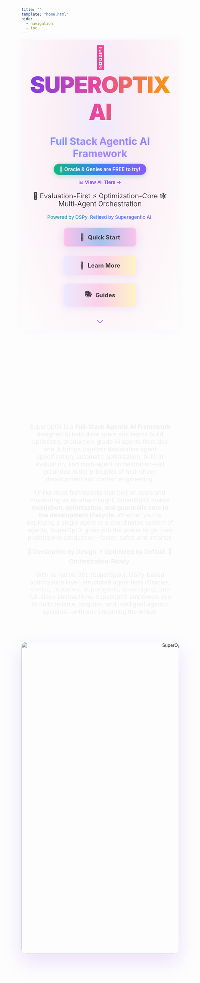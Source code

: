 ```yaml
---
title: ""
template: "home.html"
hide:
  - navigation
  - toc
---
```


<style>
  /* =================================================================== */
  /* 1. THEME-AWARE STYLES & ANIMATIONS                                */
  /* =================================================================== */
  :root {
    --primary-color: #7C3AED;
    --accent-color: #EC4899;
    --cream-color: #FDE68A;
    --card-bg-color: var(--md-code-bg-color);
    --card-border-color: var(--md-default-fg-color--lightest);
    --button-text-color: #ffffff;
    --button-bg-color: var(--primary-color);
    --button-hover-bg-color: var(--accent-color);
  }
  [data-md-color-scheme="slate"] {
    --primary-color: #7C3AED;
    --accent-color: #EC4899;
    --cream-color: #FDE68A;
    --card-bg-color:rgb(0, 0, 0);
    --card-border-color:rgb(28, 28, 28);
    --button-text-color: #ffffff;
    --button-bg-color: var(--primary-color);
    --button-hover-bg-color: var(--accent-color);
  }

  .gradient-text {
    background: linear-gradient(90deg, #7C3AED, #EC4899, #F59E0B, #FDE68A, #7C3AED);
    background-size: 200% auto;
    -webkit-background-clip: text;
    -webkit-text-fill-color: transparent;
    background-clip: text;
    color: transparent !important;
    animation: gradient-animation 5s linear infinite;
  }
  .gradient-text-secondary {
    background: linear-gradient(90deg, #10B981, #3B82F6, #8B5CF6, #EC4899, #10B981);
    background-size: 200% auto;
    -webkit-background-clip: text;
    -webkit-text-fill-color: transparent;
    background-clip: text;
    color: transparent !important;
    animation: gradient-animation 4s linear infinite;
  }
  @keyframes gradient-animation { to { background-position: 200% center; } }
  @keyframes fadeInUp { from { opacity: 0; transform: translateY(20px); } to { opacity: 1; transform: translateY(0); } }
  @keyframes pulse { 0%, 100% { transform: scale(1); } 50% { transform: scale(1.05); } }
  @keyframes float { 0%, 100% { transform: translateY(0px); } 50% { transform: translateY(-10px); } }

  /* =================================================================== */
  /* 2. LAYOUT & HERO SECTION                                          */
  /* =================================================================== */
  .modern-scroll-indicator {
    display: flex;
    justify-content: center;
    align-items: center;
  }
  
  .scroll-arrow-down {
    font-size: 2rem;
    color: #7C3AED;
    animation: scrollDown 2s ease-in-out infinite;
    cursor: pointer;
    transition: all 0.3s ease;
    display: inline-block;
    position: relative;
  }
  
  .scroll-arrow-down:hover {
    transform: scale(1.2);
    color: #EC4899;
  }
  
  @keyframes scrollDown {
    0%, 100% {
      transform: translateY(0);
      opacity: 0.7;
    }
    50% {
      transform: translateY(10px);
      opacity: 1;
    }
  }
  .page-section { 
    padding: 2.2rem 1rem;
    max-width: 100%;
    margin: 0.7rem 0 0.7rem 0;
    animation: fadeInUp 0.8s ease-out;
  }
  .page-section h2 { 
    text-align: center; 
    font-size: 2.8rem; 
    font-weight: 700; 
    margin-bottom: 2.5rem;
    animation: fadeInUp 1s ease-out;
  }
  .page-section h3 { 
    font-size: 1.8rem; 
    font-weight: 600; 
    margin-bottom: 1rem;
    animation: fadeInUp 1.2s ease-out;
  }

  .hero-section {
    padding: 0.2rem 1rem 1.2rem;
    text-align: center;
    max-width: 100%;
    background: linear-gradient(135deg, rgba(124, 58, 237, 0.05), rgba(236, 72, 153, 0.05));
    border-radius: 0;
  }
  .hero-heading {
    font-size: 4.5rem;
    font-weight: 900;
    letter-spacing: -2px;
    margin-bottom: 1rem;
    margin-top: 0;
    animation: pulse 3s ease-in-out infinite;
  }
  .hero-subtitle { 
    font-size: 1.8rem; 
    font-weight: 300; 
    color: var(--md-default-fg-color--light); 
    margin-bottom: 2rem;
    animation: fadeInUp 1.4s ease-out;
  }
  .hero-image-container {
    margin-bottom: 3rem;
    animation: float 6s ease-in-out infinite;
    transform: scale(1.02);
    transition: transform 0.3s ease-out;
  }
  .hero-image-container img {
    max-width: 100%;
    width: 1000px;
    border-radius: 12px;
    box-shadow: 0 20px 50px rgba(0,0,0,0.2);
  }
  
  /* Hero Image */
  .hero-image-animated {
    text-align: center;
    margin: 3rem 0;
    position: relative;
  }
  
  .hero-image-animated img {
    max-width: 100%;
    width: 1000px;
    border-radius: 16px;
    box-shadow: 0 25px 60px rgba(124, 58, 237, 0.15);
  }
  

  
  @keyframes pulse {
    0%, 100% {
      transform: scale(1);
    }
    50% {
      transform: scale(1.05);
    }
  }

  /* =================================================================== */
  /* 3. CARDS, GRIDS, AND STYLED BLOCKS                                */
  /* =================================================================== */
  .feature-grid { 
    display: grid; 
    grid-template-columns: repeat(auto-fit, minmax(280px, 1fr)); 
    gap: 1.5rem; 
    max-width: 1200px;
    margin: 0 auto;
  }
  .feature-card {
    background-color: var(--card-bg-color);
    padding: 2rem;
    border-radius: 15px;
    border: 1px solid var(--card-border-color);
    height: 100%;
    transition: all 0.3s ease;
    animation: fadeInUp 1s ease-out;
  }
  .feature-card:hover {
    transform: translateY(-5px);
    box-shadow: 0 10px 30px rgba(0,0,0,0.15);
    border-color: var(--primary-color);
  }
  .feature-card .icon { 
    font-size: 2.5rem; 
    margin-bottom: 1rem; 
    color: var(--primary-color);
    animation: pulse 2s ease-in-out infinite;
  }
  .feature-card h3 { 
    font-size: 1.4rem; 
    margin-bottom: 0.5rem;
    color: var(--md-default-fg-color);
  }

  .styled-block {
    padding: 2.5rem;
    border-radius: 15px;
    margin: 0.7rem 0;
    border: 1px solid rgba(var(--md-primary-fg-color-rgb), 0.2);
    background: linear-gradient(135deg, rgba(var(--md-primary-fg-color-rgb), 0.05), rgba(var(--md-accent-fg-color-rgb), 0.05));
    text-align: center;
    animation: fadeInUp 1s ease-out;
  }
  .spec-pills {
    display: flex; 
    justify-content: center; 
    gap: 1rem; 
    flex-wrap: wrap; 
    margin: 1.5rem 0;
  }
  .spec-pill {
    background-color: rgba(var(--md-primary-fg-color-rgb), 0.1);
    color: var(--primary-color);
    padding: 0.5rem 1rem;
    border-radius: 20px;
    font-weight: 500;
    transition: all 0.3s ease;
  }
  .spec-pill:hover {
    background-color: var(--primary-color);
    color: white;
    transform: scale(1.05);
  }

  /* =================================================================== */
  /* 4. GRADIENT TABS FOR TIERS                                        */
  /* =================================================================== */
  .md-tabs__link--active {
    background: linear-gradient(90deg, var(--primary-color), var(--accent-color));
    color: white !important;
    border-radius: 5px 5px 0 0;
  }
  .md-tabs__item--active .md-tabs__link {
    color: white;
  }

  /* =================================================================== */
  /* 5. BUTTON STYLES - FIXED FOR DARK MODE                           */
  /* =================================================================== */
  .hero-links {
    display: flex;
    justify-content: center;
    gap: 1rem;
    flex-wrap: wrap;
    margin: 2rem 0;
  }
  
  .md-button {
    display: inline-flex;
    align-items: center;
    justify-content: center;
    padding: 1rem 2.2rem;
    border-radius: 12px;
    text-decoration: none;
    font-weight: 700;
    font-size: 1.15rem;
    letter-spacing: 0.02em;
    transition: all 0.2s cubic-bezier(.4,1,.7,1);
    border: 2px solid transparent;
    min-width: 160px;
    color: #3b3b3b !important;
    background: linear-gradient(90deg, #ede9fe, #fbcfe8, #fef3c7, #fdf6e3, #ede9fe);
    background-size: 200% auto;
    box-shadow: 0 4px 24px 0 rgba(124,58,237,0.10);
    position: relative;
    z-index: 1;
  }
  .md-button--primary {
    background: linear-gradient(90deg, #ede9fe, #fbcfe8, #fef3c7, #fdf6e3, #ede9fe) !important;
    color: #3b3b3b !important;
    border: 2px solid #fbcfe8;
  }
  .md-button:hover, .md-button:focus {
    filter: brightness(1.08) saturate(1.2);
    box-shadow: 0 8px 32px 0 rgba(124,58,237,0.18);
    color: #222 !important;
    text-decoration: none;
    outline: none;
  }
  
  .md-button--primary:hover {
    background: linear-gradient(135deg, var(--accent-color), var(--primary-color));
    color: white !important;
  }

  /* =================================================================== */
  /* 6. WHY SUPEROPTIX SECTION                                         */
  /* =================================================================== */
  .why-section {
    background: linear-gradient(135deg, rgba(124, 58, 237, 0.08), rgba(236, 72, 153, 0.08));
    padding: 4rem 1rem;
    margin: 0.7rem 0;
    border-radius: 0;
  }
  
  .challenge-solution-grid {
    display: grid;
    grid-template-columns: 1fr 1fr;
    gap: 2rem;
    max-width: 1200px;
    margin: 0 auto;
  }
  
  .challenge-card, .solution-card {
    background: var(--card-bg-color);
    padding: 2.5rem;
    border-radius: 15px;
    border: 1px solid var(--card-border-color);
    transition: all 0.3s ease;
    animation: fadeInUp 1s ease-out;
  }
  
  .challenge-card:hover, .solution-card:hover {
    transform: translateY(-5px);
    box-shadow: 0 15px 40px rgba(0,0,0,0.1);
  }
  
  .challenge-card h3 {
    color: #EF4444;
    font-size: 2rem;
    margin-bottom: 1rem;
  }
  
  .solution-card h3 {
    color: #10B981;
    font-size: 2rem;
    margin-bottom: 1rem;
  }

  /* =================================================================== */
  /* 7. FINAL CTA & MISC                                               */
  /* =================================================================== */
  .cta-section { 
    text-align: center; 
    padding: 4rem 1rem; 
    background: linear-gradient(135deg, var(--card-bg-color), rgba(124, 58, 237, 0.05));
    border-radius: 15px; 
    margin: 0.7rem 0;
    animation: fadeInUp 1s ease-out;
  }
  .final-word { 
    text-align: center; 
    margin-top: 3rem; 
    color: var(--md-default-fg-color--light);
    font-style: italic;
    animation: fadeInUp 1.2s ease-out;
  }

  /* =================================================================== */
  /* 8. RESPONSIVE DESIGN                                              */
  /* =================================================================== */
  @media (max-width: 768px) {
    .hero-heading { font-size: 3rem; }
    .hero-subtitle { font-size: 1.4rem; }
    .page-section h2 { font-size: 2.2rem; }
    .challenge-solution-grid { grid-template-columns: 1fr; }
    .hero-links { flex-direction: column; align-items: center; }
    .md-button { width: 100%; max-width: 300px; }
  }

  .marriage-section {
    margin: 3rem 0 2rem 0;
    text-align: center;
  }
  .marriage-heading {
    font-size: 2.5rem;
    font-weight: 900;
    margin-bottom: 2.5rem;
    display: flex;
    align-items: center;
    justify-content: center;
    gap: 1rem;
  }
  .marriage-grid {
    display: grid;
    grid-template-columns: repeat(auto-fit, minmax(270px, 1fr));
    gap: 2rem;
    max-width: 950px;
    margin: 0 auto;
  }
  .marriage-card {
    background: linear-gradient(135deg, #fff 80%, #f3e8ff 100%);
    border-radius: 22px;
    border: 2.5px solid;
    border-image: linear-gradient(90deg, #ec4899, #a78bfa, #f59e0b) 1;
    box-shadow: 0 4px 32px 0 rgba(124,58,237,0.10);
    padding: 2.5rem 1.5rem 2.2rem 1.5rem;
    display: flex;
    flex-direction: column;
    align-items: center;
    min-height: 220px;
  }
  .marriage-emoji {
    font-size: 2.7rem;
    margin-bottom: 1.1rem;
  }
  .marriage-title {
    font-size: 1.25rem;
    font-weight: 700;
    margin-bottom: 0.7rem;
  }
  .marriage-desc {
    font-size: 1.08rem;
    color: #444;
  }

  /* DSPy/Agentic Special Cards (Dark) */
  .gradient-card-dark {
    background: #232336;
    border-radius: 22px;
    border: 2.5px solid;
    border-image: linear-gradient(90deg, #ec4899, #a78bfa, #f59e0b) 1;
    box-shadow: 0 4px 32px 0 rgba(124,58,237,0.10);
    padding: 2.5rem 2rem 2.2rem 2rem;
    margin: 1.5rem 0;
    position: relative;
    z-index: 2;
    text-align: left;
    color: #e5e5f7;
    max-width: 700px;
    margin-left: auto;
    margin-right: auto;
  }
  .gradient-card-dark h2 {
    font-size: 2.1rem;
    font-weight: 800;
    margin-bottom: 1.2rem;
    display: flex;
    align-items: center;
    gap: 0.7rem;
    letter-spacing: -1px;
    color: #fff;
  }
  .gradient-card-dark .big-emoji {
    font-size: 2.5rem;
    margin-right: 0.5rem;
    flex-shrink: 0;
  }
  .gradient-card-dark p {
    font-size: 1.15rem;
    margin-bottom: 0.5rem;
    color: #c7bfff;
  }
  .gradient-card-dark strong {
    color: #a78bfa;
    font-weight: 700;
  }
  .gradient-card-dark em {
    color: #ec4899;
    font-style: normal;
    font-weight: 600;
  }
  .gradient-card-dark ul {
    margin: 1rem 0 0 1.2rem;
    font-size: 1.08rem;
    color: #e5e5f7;
  }
  /* Purple-only gradient for step headings */
  .gradient-text-purple {
    background: linear-gradient(90deg, #7C3AED, #a78bfa);
    background-size: 200% auto;
    -webkit-background-clip: text;
    -webkit-text-fill-color: transparent;
    background-clip: text;
    color: transparent;
    animation: gradient-animation 5s linear infinite;
  }
  /* Static gradient for non-animated gradient text */
  .gradient-static {
    animation: none !important;
  }
</style>

<!-- =================================================================== -->
<!-- HERO SECTION                                                        -->
<!-- =================================================================== -->
<div class="hero-section enhanced-hero-bg">
  <h1 class="hero-heading gradient-animated">👑 SUPEROPTIX AI</h1>
  <p class="hero-tagline gradient-soft">Full Stack Agentic AI Framework</p>
  <div class="hero-free-tiers">
    <span class="free-tiers-badge">🎉 Oracle & Genies are FREE to try!</span>
    <div class="tier-system-link">
      <a href="guides/tiers" class="tier-link">📊 View All Tiers →</a>
    </div>
  </div>
  <div class="hero-subtitle-inline">
    🧪 Evaluation-First ⚡ Optimization-Core 🕸️ Multi-Agent Orchestration
  </div>
  <p class="hero-desc gradient-text-secondary">Powered by DSPy. Refined by Superagentic AI.</p>
  <div class="hero-links">
    <a class="md-button md-button--primary" href="quick-start"><span style="margin-right:0.5em;">🚀</span>Quick Start</a>
    <a class="md-button" href="introduction"><span style="margin-right:0.5em;">📖</span>Learn More</a>
    <a class="md-button" href="guides/"><span style="margin-right:0.5em;">📚</span>Guides</a>
  </div>
  <div class="modern-scroll-indicator">
    <div class="scroll-arrow-down">↓</div>
  </div>
</div>

<style>
  .enhanced-hero-bg {
    background: radial-gradient(ellipse at 50% 30%, rgba(124,58,237,0.10) 0%, rgba(236,72,153,0.08) 40%, rgba(255,255,255,0.01) 100%);
    box-shadow: 0 2px 32px 0 rgba(124,58,237,0.04);
    padding-top: 0.8rem;
    padding-bottom: 0.8rem;
  }
  [data-md-color-scheme="slate"] .enhanced-hero-bg {
    background: radial-gradient(ellipse at 50% 30%, rgba(30,58,138,0.15) 0%, rgba(88,28,135,0.12) 30%, rgba(153,27,27,0.08) 60%, rgba(8,8,12,0.99) 100%);
  }
  .gradient-animated {
    background: linear-gradient(90deg, #7C3AED, #EC4899, #F59E0B, #FDE68A, #7C3AED);
    background-size: 200% auto;
    -webkit-background-clip: text;
    -webkit-text-fill-color: transparent;
    background-clip: text;
    color: transparent !important;
    animation: gradient-animation 5s linear infinite;
    font-size: 4.5rem;
    font-weight: 900;
    letter-spacing: -2px;
    margin-bottom: 0.3rem;
    margin-top: 0;
    text-align: center;
  }
  .gradient-soft {
    background: linear-gradient(90deg, #60a5fa, #a78bfa, #818cf8, #a78bfa, #60a5fa);
    background-size: 200% auto;
    -webkit-background-clip: text;
    -webkit-text-fill-color: transparent;
    background-clip: text;
    color: transparent !important;
    font-size: 2rem;
    font-weight: 700;
    text-align: center;
    margin-bottom: 0.8rem;
    text-shadow: 0 2px 8px rgba(124,58,237,0.08);
  }
  .hero-free-tiers {
    text-align: center;
    margin-bottom: 1rem;
  }
  .free-tiers-badge {
    display: inline-block;
    background: linear-gradient(90deg, #10B981, #3B82F6, #8B5CF6);
    color: white;
    padding: 0.5rem 1.2rem;
    border-radius: 25px;
    font-weight: 600;
    font-size: 1rem;
    box-shadow: 0 4px 15px rgba(16, 185, 129, 0.3);
    animation: pulse 2s ease-in-out infinite;
  }
  .tier-system-link {
    margin-top: 0.8rem;
  }
  .tier-link {
    color: var(--primary-color);
    text-decoration: none;
    font-weight: 500;
    font-size: 0.95rem;
    transition: all 0.3s ease;
    border-bottom: 1px solid transparent;
  }
  .tier-link:hover {
    color: var(--accent-color);
    border-bottom-color: var(--accent-color);
    text-decoration: none;
  }
  .hero-subtitle-inline {
    font-size: 1.4rem;
    font-weight: 300;
    color: var(--md-default-fg-color--light);
    text-align: center;
    margin-bottom: 1.2rem;
    line-height: 1.2;
  }
  .hero-subtitle-compact {
    font-size: 1.7rem;
    font-weight: 500;
    color: var(--md-default-fg-color--light);
    margin-bottom: 1.2rem;
    line-height: 1.2;
    text-align: center;
    max-width: 900px;
    margin-left: auto;
    margin-right: auto;
  }
  .hero-desc {
    font-size: 0.95rem;
    font-weight: 500;
    margin-bottom: 1.5rem;
    text-align: center;
  }
  .hero-links {
    display: flex;
    justify-content: center;
    gap: 1.2rem;
    flex-wrap: wrap;
    margin: 1.2rem 0 1rem 0;
  }
  .md-button {
    display: inline-flex;
    align-items: center;
    justify-content: center;
    padding: 1rem 2.2rem;
    border-radius: 12px;
    border: 2px solid transparent;
    font-weight: 700;
    font-size: 1.15rem;
    letter-spacing: 0.02em;
    transition: all 0.2s cubic-bezier(.4,1,.7,1);
    min-width: 160px;
    color: #3b3b3b !important;
    background: linear-gradient(90deg, #ede9fe, #fbcfe8, #fef3c7, #fdf6e3, #ede9fe);
    background-size: 200% auto;
    box-shadow: 0 4px 24px 0 rgba(124,58,237,0.10);
    position: relative;
    z-index: 1;
    margin-bottom: 0.5rem;
  }
  .md-button--primary {
    background: linear-gradient(90deg, #fbc2eb, #a6c1ee, #fbc2eb) !important;
    color: #3b3b3b !important;
    border: 2px solid #fbcfe8;
    box-shadow: 0 6px 32px 0 rgba(124,58,237,0.13);
  }
  .md-button:hover, .md-button:focus {
    filter: brightness(1.08) saturate(1.2);
    box-shadow: 0 8px 32px 0 rgba(124,58,237,0.18);
    color: #222 !important;
    text-decoration: none;
    outline: none;
    transform: scale(1.04);
  }
  .md-button span {
    font-size: 1.2em;
    margin-right: 0.5em;
  }
  @media (max-width: 768px) {
    .gradient-animated { font-size: 2.3rem; }
    .gradient-soft { font-size: 1.2rem; }
    .hero-subtitle-compact { font-size: 1.1rem; }
    .hero-links { flex-direction: column; align-items: center; }
    .md-button { width: 100%; max-width: 300px; }
  }
</style>

<!-- =================================================================== -->
<!-- WHAT IS SUPEROPTIX?                                                 -->
<!-- =================================================================== -->
<div class="page-section">
  <h2>🔍 What is <span class="gradient-text">SuperOptiX</span>?</h2>
  <div style="font-size: 1.2rem; text-align: center; max-width: 800px; margin: 0 auto;">
    <p>SuperOptiX is a <strong>Full-Stack Agentic AI Framework</strong> designed to help developers and teams build optimized, production-grade AI agents from day one. It brings together declarative agent specification, automatic optimization, built-in evaluation, and multi-agent orchestration—all grounded in the principles of test-driven development and context engineering.</p>
    <p>Unlike most frameworks that bolt on evals and monitoring as an afterthought, SuperOptiX makes <strong>evaluation, optimization, and guardrails core to the development lifecycle</strong>. Whether you're deploying a single agent or a coordinated system of agents, SuperOptiX gives you the power to go from prototype to production—faster, safer, and smarter.</p>
    <p style="font-weight: 600;">🎯 Declarative by Design. ⚡ Optimized by Default. 🎼 Orchestration-Ready.</p>
    <p>With its native DSL (SuperSpec), DSPy-based optimization layer, structured agent tiers (Oracles, Genies, Protocols, Superagents, Sovereigns), and full-stack abstractions, SuperOptiX empowers you to build reliable, adaptive, and intelligent agentic systems—without reinventing the wheel.</p>
  </div>
</div>

<!-- Hero Image Section -->
<div class="hero-image-animated">
  <img src="superoptix_hero.png" alt="SuperOptiX Hero" />
</div>

<!-- =================================================================== -->
<!-- CORE FEATURES                                                       -->
<!-- =================================================================== -->
<div class="page-section">
  <h2><span class="gradient-text">⚡ Core Features</span></h2>
  <div class="feature-grid">
    <div class="feature-card"><h3><span class="icon">🎯</span> Evaluation-First by Design</h3><p>Agents are defined and validated using BDD-style specs before orchestration. Every agent starts with behavior-driven goals.</p></div>
    <div class="feature-card"><h3><span class="icon">✅</span> BDD-Style Spec Runner</h3><p>Write agent specs in a human-readable DSL (SuperSpec), execute them as tests, and optimize your agents iteratively—just like TDD for AI.</p></div>
    <div class="feature-card"><h3><span class="icon">⚙️</span> DSPy-Powered Optimization Engine</h3><p>SuperOptiX builds on DSPy for declarative optimization of agents, prompts, chains, and protocols—with transparent tracing and tuning.</p></div>
    <div class="feature-card"><h3><span class="icon">🚀</span> Agentic DSPy Evolution</h3><p>Custom modules for multi-agent coordination, protocol support (MCP, A2A), and advanced agentic scenarios beyond standard DSPy.</p></div>
    <div class="feature-card"><h3><span class="icon">🧩</span> Modular Optimization Architecture</h3><p>DSPy as primary adapter with framework-agnostic design. Ready to integrate future optimization frameworks while maintaining user choice.</p></div>
    <div class="feature-card"><h3><span class="icon">✍️</span> Prompt & Context Optimization</h3><p>Automatically decompose, optimize, and test prompts and embedded context for better grounding, relevance, and goal alignment.</p></div>
    <div class="feature-card"><h3><span class="icon">⚡</span> Automated Agent Pipeline Generation</h3><p>Define your high-level spec, and SuperOptiX generates the entire agent optimization pipeline—including DSPy Signatures, Modules, Evaluation, and Optimization—from prompt tuning to memory wiring.</p></div>
    <div class="feature-card"><h3><span class="icon">📄</span> SuperSpec DSL</h3><p>A domain-specific language to declaratively define agents, roles, evaluation specs, tools, and coordination flows. Think Gherkin for agents.</p></div>
    <div class="feature-card"><h3><span class="icon">🧠</span> Inbuilt Memory System</h3><p>Modular memory layers (short-term, vector, long-term, ephemeral) that can be composed per agent, protocol, or tier.</p></div>
    <div class="feature-card"><h3><span class="icon">📈</span> Built-in Evals</h3><p>Native evaluation suite for functional, behavioral, and optimization-level tests. Run metrics, comparisons, and scenario-based scoring.</p></div>
    <div class="feature-card"><h3><span class="icon">📦</span> Context Engineering Layer</h3><p>Structured context frames, templating, prompt modularization, and evaluation-backed refactoring tools.</p></div>
    <div class="feature-card"><h3><span class="icon">🤖</span> Model & Inference Management</h3><p>Plug-and-play with OpenAI, Anthropic, HuggingFace, Ollama, Groq, or Apple MLX. Swap models dynamically, locally or via API.</p></div>
    <div class="feature-card"><h3><span class="icon">🏪</span> Marketplace for Prebuilt Agents & Tools</h3><p>Discover and deploy pre-optimized Genies, Protocols, memory templates, and tooling components. Build faster with reusable agents.</p></div>
    <div class="feature-card"><h3><span class="icon">📊</span> AgentOps Layer</h3><p>Observability, replay, versioning, and adaptive agent debugging. Perfect for production feedback and runtime evaluation.</p></div>
  </div>
</div>

<!-- =================================================================== -->
<!-- SUPEROPTIX AND DSPY                                                 -->
<!-- =================================================================== -->
<div class="page-section">
  <h2><span class="gradient-text">🧠 SuperOptiX & DSPy</span></h2>
  
  <div class="dspy-container">
    <!-- Hero Section -->
    <div class="dspy-hero">
      <h3 class="gradient-text">Agentic DSPy - Taking Optimization to the Next Level</h3>
      <p>
        <strong>SuperOptiX harnesses the full power of DSPy's optimization principles and elevates them to the agentic layer.</strong><br>
        We're not just a DSPy wrapper—we're <em>Agentic DSPy</em>.
      </p>
    </div>

    <p class="dspy-intro">
      DSPy is the <strong>most powerful optimization framework</strong> in the AI space and the <strong>only framework that systematically optimizes</strong> language model programs. SuperOptiX recognizes this strength and builds upon DSPy's revolutionary optimization-first approach, extending it specifically for agentic AI and multi-agent orchestration.
    </p>

    <!-- Why DSPy Section -->
    <div class="dspy-section">
      <h3>🎯 Why DSPy is Perfect for Agentic Systems</h3>
      <p>DSPy's <strong>iterative optimization principles</strong> align perfectly with <strong>Test-Driven Development (TDD)</strong> and <strong>Behavior-Driven Development (BDD)</strong> methodologies. It's as if DSPy was designed specifically for building reliable, testable agentic systems:</p>
      
      <div class="comparison-table">
        <table>
          <thead>
            <tr>
              <th>DSPy Core Strength</th>
              <th>Agentic System Need</th>
              <th>SuperOptiX Innovation</th>
            </tr>
          </thead>
          <tbody>
            <tr>
              <td><strong>Optimization-First</strong></td>
              <td>Reliable agent behavior</td>
              <td>BDD-style agent specifications</td>
            </tr>
            <tr>
              <td><strong>Assertions & Evaluations</strong></td>
              <td>Agent validation</td>
              <td>Multi-tier evaluation framework</td>
            </tr>
            <tr>
              <td><strong>Signature Generation</strong></td>
              <td>Context engineering</td>
              <td>Advanced prompt optimization</td>
            </tr>
            <tr>
              <td><strong>Module Composition</strong></td>
              <td>Multi-agent coordination</td>
              <td>Orchestra-level optimization</td>
            </tr>
          </tbody>
        </table>
      </div>
    </div>

    <!-- SuperOptiX Evolution Section -->
    <div class="dspy-section">
      <h3>🚀 SuperOptiX: The Agentic Evolution of DSPy</h3>
      
      <h4>Advanced Custom Modules for Agentic AI</h4>
      <p>SuperOptiX includes sophisticated modules designed specifically for agentic and multi-agent scenarios that extend beyond the standard DSPy offering:</p>
      
      <div class="feature-grid">
        <div class="feature-card">
          <div class="feature-icon">🤝</div>
          <h4 class="gradient-text">Multi-Agent Coordination Modules</h4>
          <p>Advanced orchestration patterns for complex multi-agent scenarios</p>
        </div>
        <div class="feature-card">
          <div class="feature-icon">🔗</div>
          <h4 class="gradient-text">Protocol Support Modules</h4>
          <p>MCP (Model Context Protocol) and A2A (Agent-to-Agent) integration</p>
        </div>
        <div class="feature-card">
          <div class="feature-icon">🧠</div>
          <h4 class="gradient-text">Memory-Optimized Modules</h4>
          <p>Context-aware memory management across agent interactions</p>
        </div>
        <div class="feature-card">
          <div class="feature-icon">🛡️</div>
          <h4 class="gradient-text">Guardrail Modules</h4>
          <p>Safety and compliance checks for production deployment</p>
        </div>
      </div>

      <h4>⚡ Automatic Pipeline Generation from Specifications</h4>
      <p>SuperOptiX uses DSPy's optimization engine to automatically generate entire agent pipelines from high-level specifications:</p>
      
      <div class="pipeline-container">
        <div class="pipeline-steps">
          <div class="pipeline-step">
            <div class="step-number">1</div>
            <div class="step-content">
              <strong class="gradient-text">Auto-generates DSPy Signatures</strong> based on agent role and context
            </div>
          </div>
          <div class="pipeline-step">
            <div class="step-number">2</div>
            <div class="step-content">
              <strong class="gradient-text">Creates optimized DSPy Modules</strong> for multi-step reasoning
            </div>
          </div>
          <div class="pipeline-step">
            <div class="step-number">3</div>
            <div class="step-content">
              <strong class="gradient-text">Builds complete evaluation pipelines</strong> with behavioral tests
            </div>
          </div>
          <div class="pipeline-step">
            <div class="step-number">4</div>
            <div class="step-content">
              <strong class="gradient-text">Generates optimization workflows</strong> tailored to agent requirements
            </div>
          </div>
        </div>
      </div>

      <h4>🧩 Modular Optimization Architecture</h4>
      <p>SuperOptiX takes a <strong>modular approach</strong> to optimization and evaluation:</p>
      
      <div class="architecture-grid">
        <div class="arch-item">
          <div class="arch-icon">🔧</div>
          <div class="arch-content">
            <strong class="gradient-text">DSPy as Primary Adapter</strong>
            Leverages DSPy's proven optimization capabilities
          </div>
        </div>
        <div class="arch-item">
          <div class="arch-icon">🌐</div>
          <div class="arch-content">
            <strong class="gradient-text">Framework Agnostic</strong>
            Ready to integrate other optimization frameworks as they emerge
          </div>
        </div>
        <div class="arch-item">
          <div class="arch-icon">⚙️</div>
          <div class="arch-content">
            <strong class="gradient-text">Custom Optimization Layer</strong>
            Users can implement specialized optimization strategies
          </div>
        </div>
        <div class="arch-item">
          <div class="arch-icon">🎯</div>
          <div class="arch-content">
            <strong class="gradient-text">Choice and Flexibility</strong>
            Multiple optimization paths for different use cases
          </div>
        </div>
      </div>
    </div>

    <!-- Perfect Marriage Section -->
    <div class="dspy-section">
      <h3>💫 The Perfect Marriage: DSPy + Agentic AI</h3>
      <p>DSPy's emphasis on <strong>systematic optimization</strong>, <strong>evaluation-driven development</strong>, and <strong>composable modules</strong> makes it the ideal foundation for building robust agentic systems. SuperOptiX extends this foundation with:</p>
      
      <div class="feature-grid">
        <div class="feature-card">
          <div class="feature-icon">📝</div>
          <h4 class="gradient-text">Application-Layer Abstractions</h4>
          <p>SuperSpec DSL for declarative agent building</p>
        </div>
        <div class="feature-card">
          <div class="feature-icon">✅</div>
          <h4 class="gradient-text">BDD Testing Framework</h4>
          <p>Behavior-driven specifications for agent validation</p>
        </div>
        <div class="feature-card">
          <div class="feature-icon">🏛️</div>
          <h4 class="gradient-text">Multi-Tier Architecture</h4>
          <p>Progressive complexity from Oracles to Sovereigns</p>
        </div>
        <div class="feature-card">
          <div class="feature-icon">🛠️</div>
          <h4 class="gradient-text">Production-Ready Features</h4>
          <p>Memory management, observability, and deployment tools</p>
        </div>
      </div>
    </div>

    <div class="dspy-conclusion">
      <p>SuperOptiX transforms DSPy from a research framework into a production-ready agentic AI platform.</p>
    </div>
  </div>
</div>

<style>
/* DSPy Section Styles - Dark Mode Compatible */
.dspy-container {
  max-width: 1200px;
  margin: 0 auto;
}

.dspy-hero {
  background: linear-gradient(135deg, rgba(124, 58, 237, 0.08), rgba(236, 72, 153, 0.08));
  border-radius: 16px;
  padding: 3rem 2rem;
  margin: 2rem 0;
  text-align: center;
  border: 1px solid rgba(124, 58, 237, 0.15);
}

.dspy-hero h3 {
  font-size: 2rem;
  margin-bottom: 1.5rem;
}

.dspy-hero p {
  font-size: 1.2rem;
  line-height: 1.6;
  max-width: 800px;
  margin: 0 auto;
  color: var(--md-default-fg-color);
}

.dspy-intro {
  text-align: center;
  font-size: 1.2rem;
  max-width: 900px;
  margin: 2rem auto;
  line-height: 1.7;
  color: var(--md-default-fg-color);
}

.dspy-section {
  background: var(--card-bg-color);
  border-radius: 12px;
  padding: 2rem;
  margin: 0.7rem 0;
  border: 1px solid var(--card-border-color);
  box-shadow: 0 2px 8px rgba(0, 0, 0, 0.05);
}

.dspy-section h3 {
  font-size: 1.6rem;
  color: var(--primary-color);
  margin-bottom: 1.5rem;
  display: flex;
  align-items: center;
  gap: 0.5rem;
}

.dspy-section h4 {
  font-size: 1.2rem;
  color: var(--accent-color);
  margin: 1.5rem 0 1rem 0;
}

/* Comparison Table */
.comparison-table {
  margin: 2rem 0;
}

.comparison-table table {
  width: 100%;
  border-collapse: collapse;
  background: var(--card-bg-color);
  border-radius: 8px;
  overflow: hidden;
  box-shadow: 0 2px 8px rgba(0, 0, 0, 0.1);
}

.comparison-table th {
  background: linear-gradient(135deg, var(--primary-color), var(--accent-color));
  color: white;
  padding: 1rem;
  text-align: center;
  font-weight: 600;
}

.comparison-table td {
  padding: 1rem;
  text-align: center;
  border-bottom: 1px solid var(--card-border-color);
  color: var(--md-default-fg-color);
}

.comparison-table tr:nth-child(even) {
  background: rgba(var(--md-primary-fg-color-rgb), 0.03);
}

.comparison-table tr:hover {
  background: rgba(var(--primary-color-rgb), 0.05);
}

/* Feature Grid */
.feature-grid {
  display: grid;
  grid-template-columns: repeat(auto-fit, minmax(280px, 1fr));
  gap: 1.5rem;
  margin: 2rem 0;
}

.feature-card {
  background: linear-gradient(135deg, rgba(124, 58, 237, 0.05), rgba(236, 72, 153, 0.05));
  padding: 2rem;
  border-radius: 12px;
  border: 1px solid rgba(124, 58, 237, 0.15);
  text-align: center;
  transition: all 0.3s ease;
}

.feature-card:hover {
  transform: translateY(-4px);
  box-shadow: 0 8px 25px rgba(124, 58, 237, 0.15);
  border-color: var(--primary-color);
}

.feature-icon {
  font-size: 3rem;
  margin-bottom: 1rem;
  display: block;
}

.feature-card h4 {
  color: var(--primary-color);
  font-size: 1.2rem;
  margin-bottom: 0.8rem;
}

.feature-card p {
  color: var(--md-default-fg-color);
  line-height: 1.5;
}

/* Pipeline Steps */
.pipeline-container {
  background: rgba(var(--primary-color-rgb), 0.03);
  border-radius: 12px;
  padding: 2rem;
  margin: 2rem 0;
}

.pipeline-steps {
  display: grid;
  grid-template-columns: repeat(auto-fit, minmax(250px, 1fr));
  gap: 1.5rem;
}

.pipeline-step {
  background: var(--card-bg-color);
  padding: 1.5rem;
  border-radius: 8px;
  border-left: 4px solid var(--primary-color);
  box-shadow: 0 2px 4px rgba(0, 0, 0, 0.05);
}

.step-number {
  background: linear-gradient(135deg, var(--primary-color), var(--accent-color));
  color: white;
  width: 2.5rem;
  height: 2.5rem;
  border-radius: 50%;
  display: flex;
  align-items: center;
  justify-content: center;
  font-weight: bold;
  font-size: 1rem;
  margin-bottom: 1rem;
}

.step-content {
  font-weight: 500;
  color: var(--md-default-fg-color);
}

/* Architecture Grid */
.architecture-grid {
  display: grid;
  grid-template-columns: repeat(auto-fit, minmax(250px, 1fr));
  gap: 1.5rem;
  margin: 2rem 0;
}

.arch-item {
  background: rgba(var(--accent-color-rgb), 0.05);
  padding: 1.5rem;
  border-radius: 8px;
  border-left: 3px solid var(--accent-color);
  display: flex;
  align-items: flex-start;
  gap: 1rem;
}

.arch-icon {
  font-size: 2rem;
  color: var(--accent-color);
  flex-shrink: 0;
}

.arch-content {
  flex: 1;
}

.arch-content strong {
  display: block;
  margin-bottom: 0.5rem;
  color: var(--accent-color);
}

.arch-content {
  color: var(--md-default-fg-color);
}

/* Conclusion */
.dspy-conclusion {
  text-align: center;
  background: linear-gradient(135deg, rgba(124, 58, 237, 0.08), rgba(236, 72, 153, 0.08));
  border-radius: 12px;
  padding: 2.5rem;
  margin: 3rem 0;
  border: 1px solid rgba(124, 58, 237, 0.15);
}

.dspy-conclusion p {
  font-size: 1.3rem;
  font-weight: 600;
  color: var(--md-default-fg-color);
  margin: 0;
}

/* Responsive Design */
@media (max-width: 768px) {
  .feature-grid {
    grid-template-columns: 1fr;
  }
  
  .pipeline-steps {
    grid-template-columns: 1fr;
  }
  
  .architecture-grid {
    grid-template-columns: 1fr;
  }
  
  .pipeline-step {
    flex-direction: column;
    text-align: center;
  }
  
  .arch-item {
    flex-direction: column;
    text-align: center;
  }
}
</style>



<!-- =================================================================== -->
<!-- SUPERSPEC CTA                                                       -->
<!-- =================================================================== -->
<div class="page-section">
  <div class="styled-block">
    <h2 class="gradient-text">💎 SuperSpec - The Heart of Agent Building</h2>
    <p style="font-size: 1.2rem; max-width: 700px; margin: 1rem auto;">
      <strong>SuperSpec is our declarative DSL that makes agent building as simple as writing a specification.</strong><br>Think of it as "Kubernetes for AI agents" - you describe what you want, and SuperOptiX builds the entire pipeline.
    </p>
    <div class="spec-pills">
      <div class="spec-pill">📝 Declarative Agent Specs</div>
      <div class="spec-pill">✅ BDD-Style Testing</div>
      <div class="spec-pill">⚙️ Auto-Optimization</div>
      <div class="spec-pill">⚡ Pipeline Generation</div>
    </div>
    <div class="hero-links" style="margin-top: 2rem;">
      <a href="guides/superspec" class="md-button md-button--primary">💎 Explore SuperSpec</a>
      <a href="reference/api/superspec" class="md-button">📗 DSL Reference</a>
    </div>
  </div>
</div>

<!-- =================================================================== -->
<!-- WHY SUPEROPTIX SECTION                                              -->
<!-- =================================================================== -->
<div class="why-section">
  <div class="page-section">
    <h2>🤔 Why <span class="gradient-text">SuperOptiX</span>?</h2>
    <div class="challenge-solution-grid">
      <div class="challenge-card">
        <h3>🚨 The Challenge</h3>
        <p>Building production-grade AI agents remains a significant challenge. Most available frameworks are designed for demos, not deployment, and rely on hardcoded prompts with no built-in optimization. This leads to fragile systems and reinvention of common components.</p>
        <p>As a result, <strong>over 95% of AI projects never make it to production</strong>—not due to lack of ambition, but due to lack of the right tooling, standards, and engineering discipline.</p>
        <ul>
          <li>❌ Fragile, hardcoded prompts</li>
          <li>❌ No systematic optimization</li>
          <li>❌ Lack of evaluation frameworks</li>
          <li>❌ Production deployment challenges</li>
        </ul>
      </div>
      <div class="solution-card">
        <h3>✨ Our Solution</h3>
        <p>SuperOptiX AI is the first evolution‑first, behavior‑driven framework that combines:</p>
        <ul>
          <li><strong>✅ Built‑in Evaluation (BDD first)</strong>: Write behavior‑driven specs that serve as executable tests.</li>
          <li><strong>✅ Optimization at the Core</strong>: Data‑driven performance tuning, powered by DSPy.</li>
          <li><strong>✅ Orchestration‑Ready Pipelines</strong>: Kubernetes‑style DSL and multi‑agent coordination.</li>
          <li><strong>✅ Production‑Grade Monitoring</strong>: Guardrails, observability, and safe‑by‑design architecture.</li>
        </ul>
        <p>All within a single, end‑to‑end solution—no stitching together siloed tools.</p>
      </div>
    </div>
  </div>
</div>

<!-- =================================================================== -->
<!-- FREE TIERS CTA                                                      -->
<!-- =================================================================== -->
<div class="page-section" markdown="1">
!!! success "🆓 Start Free Today!"
    **Oracle & Genie tiers are completely FREE to try!** No credit card required.
    
    - 🧙‍♂️ **Oracle Tier**: Simple Q&A and automation - **FREE**
    - 🧞‍♂️ **Genie Tier**: Multi-step reasoning with tools & RAG - **FREE**
    - 🎭 **Protocol Tier+**: Advanced enterprise features - Commercial
    
    **[Get Started Now](quick-start)** | **[View All Tiers](guides/tiers)** | **[Install SuperOptiX](setup)**
</div>

<!-- =================================================================== -->
<!-- NEW TO SUPEROPTIX?                                                  -->
<!-- =================================================================== -->
<div class="page-section" markdown="1">
!!! tip "🎉 New to SuperOptiX?"
    **Start with our [Quick Start Guide](quick-start)** - designed to be your "wow moment" with SuperOptiX!
    
    **Need to set up first?** Check out [Installation](setup) and [LLM Setup](llm-setup) to get everything configured.
    
    Or jump directly to [Create First Genies Agent](tutorials/genies-agent) to get hands-on experience.
</div>

<!-- =================================================================== -->
<!-- WHAT MAKES SUPEROPTIX SPECIAL?                                      -->
<!-- =================================================================== -->
<div class="page-section" markdown="1">
  <h2>🌟 What Makes <span class="gradient-text">SuperOptiX Special?</span></h2>
  <p style="text-align: center; max-width: 800px; margin: 0 auto 2rem auto;">SuperOptiX isn't just another agent framework — it's the <strong>world's first optimization-first, orchestration-ready, evaluation-built Agentic AI framework</strong>. Here's what sets us apart:</p>

  <h3>⚡ Optimization-First Philosophy</h3>
  <p>Traditional AI frameworks treat optimization as an afterthought. SuperOptiX puts it at the core:</p>

| Traditional Approach | SuperOptiX Approach |
|:---|:---|
| ❌ Build → Hope it works | ✅ **Specify → Evaluate → Optimize → Deploy** |
| ❌ Manual prompt tuning | ✅ **Automated DSPy optimization** |
| ❌ No systematic testing | ✅ **BDD-driven evaluation** |
| ❌ Production surprises | ✅ **Safe-by-design validation** |

  <br>

  <h3>🏆 The SuperOptiX Differentiator</h3>

| Feature | SuperOptiX | Other Frameworks |
|:---|:---:|:---:|
| **Agent Optimization** | ✅ Built-in DSPy optimization | ❌ (DSPy exception) |
| **Agent Creation & Orchestration** | ✅ Complete framework | ✅ (basic) |
| **InBuilt Model Management** | ✅ MLX/HF/Ollama/LM Studio | ❌ |
| **BDD/TDD Spec Runner** | ✅ Professional evaluation | ❌ |
| **Local Inference + Memory + RAG** | ✅ Integrated solution | ✅ (external) |
| **DSL for Agent Specs (SuperSpec)** | ✅ Kubernetes-style | ❌ |
| **Tracing & Observability** | ✅ Built-in monitoring | ✅ |

</div>

<!-- =================================================================== -->
<!-- PROGRESSIVE TIER SYSTEM                                             -->
<!-- =================================================================== -->
<div class="page-section" markdown="1">
  <h2><span class="gradient-text">🏗️ Progressive Tier System</span></h2>
  
  !!! info "💼 Commercial Package with Free Tiers"
      **SuperOptiX is a commercial package**, but we offer **Oracle and Genie tiers completely free to try**! This allows you to experience the power of SuperOptiX before considering our commercial tiers (Protocol, Superagent, and Sovereign) for advanced enterprise features.
  
  <p style="text-align: center; max-width: 800px; margin: 0 auto 2rem auto;">Scale from simple to enterprise complexity with our 5-tier architecture inspired by Nick Bostrom's Superintelligence and Sam Altman's AGI stages:</p>

=== "🧙‍♂️ Oracles (Free to Try)"
    **Simple, fast question answering system** that involves interaction with LLMs and responding to your queries. There is no connection to external data and quality of output directly depends on the quality of the LLMs used.
    
    - **Status**: ✅ Available (Free to Try)
    - **What**: Simple, single-purpose agents
    - **Use Case**: Basic automation, simple Q&A
    - **Example**: FAQ bot, data formatter
    - **Complexity**: Low
    - **Cost**: 🆓 Free
    
    **Key Features:**
    - Single-step reasoning
    - Template-based responses
    - Built-in optimization and validations
    
    **Includes:**
    - Any LLM Support, Model Management, Few Shot Optimization, Simple Evals, BDD Spec Runner, Simple Sequential Multi Agent Orchestra, Static Pipelines Code with SuperOptiX DSPy Mixin, Demo Purpose Outputs, Basic tracing and observability

=== "🧞‍♂️ Genies (Free to Try)"
    **Multi-step reasoning agents** that involve interaction with LLMs and external systems like knowledge and tools. This system uses reasoning and action (ReAct) to perform controlled actions on your behalf.
    
    - **Status**: ✅ Available (Free to Try)
    - **What**: Multi-step reasoning agents
    - **Use Case**: Customer service, content creation
    - **Example**: Support agent, content writer
    - **Complexity**: Medium
    - **Cost**: 🆓 Free
    
    **Key Features:**
    - Multi-step reasoning with ReAct
    - Dynamic tool selection and usage
    - Memory integration and learning through RAG
    
    **Includes:**
    - Function calling LLM Support, Custom Function calling DSPy tools, RAG with favorite vectorDB Support, Model Management with MLX, HF, Ollama and LM Studio, Few Shot and Labeled Few Shot Optimization, Simple Evals, Basic DSPy Memory Support, BDD Spec Runner basic metrics, Sequential Multi Agent Orchestra, Static Pipelines Code with SuperOptiX DSPy Mixin, Demo Purpose Outputs with usage tracking, Basic Tool Tracing Observability and Tool call, Multi-Agent Orchestra with demo outputs

=== "🎭 Protocols (Commercial)"
    **Highly advanced tier** with support of industry-evolving protocols like MCP and A2A, covering all features from Oracles and Genies. This layer uses advanced industry protocols to make agents better and communicate with LLMs and each other.
    
    - **Status**: 🔒 Commercial (Contact Us)
    - **What**: Complex workflow agents
    - **Use Case**: Business processes, decision making
    - **Example**: Sales qualification, risk assessment
    - **Complexity**: High
    - **Cost**: 💼 Commercial
    
    **Key Features:**
    - Advanced agents with MCP & A2A protocols
    - Integrate with external APIs, systems, workflows
    
    **Includes:**
    - Everything from Oracles and Genies, Custom Function calling DSPy tools, Agentic RAG with popular vectorDB Support, AgentVectorDB Integration, Advanced Model Management with vLLM, SGLang, TGI servers for Production deployment, Advanced DSPy and Custom Optimizers, Layered Memory Support, Automated Basic Synthetic Data Generation, BDD Spec Runner with advanced metrics and validations, Parallel Multi Agent Orchestra, Controlled DSPy Pipelines (No Mixin), Production Worthy Agent Output format suitable for multi-agent system, Advanced Tracing Observability and Tool, Integration with third party tools like MLflow, Basic Planner → Executor Multi Agent Orchestra, Basic Kubernetes Style Orchestra

=== "🤖 Superagents (Commercial)"
    **Multi-agent systems with coordination** where a lead agent called Superagent may spawn automated subagents to perform tasks and work with other superagents. This involves higher levels of orchestration managed by AgentLines.
    
    - **Status**: 🔒 Commercial (Work in Progress)
    - **What**: Multi-agent systems with coordination
    - **Use Case**: Complex business workflows
    - **Example**: E-commerce platform, research team
    - **Complexity**: Expert
    - **Cost**: 💼 Commercial
    
    **Key Features:**
    - Superagents orchestrating other agents
    - AgentLines for scalable multi-agent governance
    
    **Tentative Features:**
    - Everything from Oracles, Genies and Protocols, Agentic DSPy Pipeline for Superagent, Advanced Model Management with vLLM, SGLang, TGI servers for Production deployment, Integration with high level GPU infra and MLOps tools for deployment, Combination of LLM and Fine Tuned SLMs, Context Management with VectorDBs and Advanced Memory, Agentic BDD Spec Runner within orchestra and AgentLines, Human in the loop interaction based on defined criteria, Integration with third party DevOps, MLOps Cloud providers

=== "👑 Sovereigns (Commercial)"
    **Autonomous AI systems** suitable for large-scale AI operations and enterprise workflows. These are the highest level of AI autonomy with advanced multi-agent orchestration and strategic planning.
    
    - **Status**: 🔒 Commercial (Coming Soon)
    - **What**: Autonomous AI
    - **Use Case**: Large-scale AI operations
    - **Example**: AI-powered company, research lab
    - **Complexity**: Enterprise
    - **Cost**: 💼 Commercial
    
    **Key Features:**
    - Advanced multi-agent orchestration
    - Strategic planning and execution
    
    **Tentative Features:**
    - Automatic discovery of agents based on task or goal, Ephemeral Agents making decisions and handling tasks, Integration with agent marketplace for choosing agents for tasks, Multiple LLM and Fine Tuned SLMs, Context Management with VectorDBs and Advanced Memory, Agentic BDD Spec Runner within orchestra and AgentLines, Integration with Multiple third party DevOps, MLOps Cloud providers

</div>

<!-- =================================================================== -->
<!-- KEY CAPABILITIES                                                    -->
<!-- =================================================================== -->
<div class="page-section">
  <h2><span class="gradient-text">🔧 Key Capabilities</span></h2>
  <div class="feature-grid" style="grid-template-columns: repeat(auto-fit, minmax(250px, 1fr)); text-align: center;">
    <div class="feature-card">✅ BDD Testing</div>
    <div class="feature-card">✅ Performance Optimization</div>
    <div class="feature-card">✅ Multi-Agent Orchestration</div>
    <div class="feature-card">✅ Production Operations</div>
    <div class="feature-card">✅ Memory Systems</div>
    <div class="feature-card">✅ RAG Integration</div>
    <div class="feature-card">✅ Model Management</div>
    <div class="feature-card">✅ Local & Cloud Inference</div>
  </div>
</div>

<!-- =================================================================== -->
<!-- FINAL CTA                                                           -->
<!-- =================================================================== -->
<div class="cta-section">
  <h2 class="gradient-text">🚀 Ready to Build the Future of AI?</h2>
  <p style="font-size: 1.2rem; margin-bottom: 1rem;">
    Join the SuperOptiX movement to create intelligent, optimized, and reliable AI agents.
  </p>
  <p style="font-size: 1rem; margin-bottom: 2rem; color: var(--text-secondary);">
    🆓 <strong>Start FREE today</strong> with Oracle & Genie tiers - no credit card required!
  </p>
  <div class="hero-links">
    <a href="quick-start" class="md-button md-button--primary">🚀 Start Free</a>
    <a href="tutorials/genies-agent" class="md-button">🤖 Create First Agent</a>
    <a href="guides/tiers" class="md-button">🎭 View Tiers</a>
  </div>
</div>

<p class="final-word"><em>👑 SuperOptiX: The King of Agent Frameworks - Where optimization meets intelligence.</em></p>
